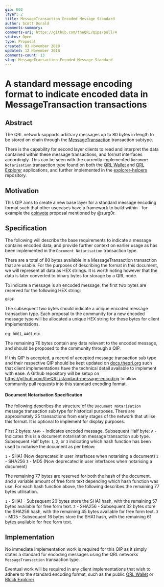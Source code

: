 ```yaml
---
qip: 002
layer: 2
title: MessageTransaction Encoded Message Standard
author: Scott Donald
comments-summary: 
comments-uri: https://github.com/theQRL/qips/pull/4
status: Open
type: Proposal
created: 03 November 2018
updated: 12 November 2018
comments-count: 13
slug: MessageTransaction Encoded Message Standard
---
```


# A standard message encoding format to indicate encoded data in MessageTransaction transactions

## Abstract

The QRL network supports arbitrary messages up to 80 bytes in length to be stored on chain through the [MessageTransaction](https://github.com/theQRL/QRL/blob/v1.1.6/src/qrl/core/txs/MessageTransaction.py#L8) transaction subtype.

There is the capability for second layer clients to read and interpret the data contained within these message transactions, and format interfaces accordingly. This can be seen with the currently implemented `Document Notarisation` transaction type found on both the [QRL Wallet](https://github.com/theQRL/qrl-wallet/blob/v1.0.4/imports/ui/pages/tools/notarise/start.js#L71) and [QRL Explorer](https://github.com/theQRL/block-explorer/blob/2b11358f31415812bd374fb572c6ab9c8a06e9ad/imports/ui/components/tx/tx.html#L124) applications, and further implemented in the [explorer-helpers](https://github.com/theQRL/explorer-helpers/blob/v0.0.7/index.js#L356) repository.


## Motivation

This QIP aims to create a new base layer for a standard message encoding format such that other usecases have a framework to build within - for example the [coinvote](https://github.com/theQRL/qips/pull/2#issuecomment-434810654) proposal mentioned by @surg0r.

## Specification

The following will describe the base requirements to indicate a message contains encoded data, and provide further context on earlier usage as has been implemented in the `Document Notarisation` transaction type.

There are a total of 80 bytes available in a MessageTransaction transaction that are usable. For the purposes of describing the format in this document, we will represent all data as HEX strings. It is worth noting however that the data is later converted to binary bytes for storage by a QRL node.

To indicate a message is an encoded message, the first two bytes are reserved for the following HEX string:

`0F0F`

The subsequent two bytes should indicate a unique encoded message transaction type. Each proposal to the community for a new encoded message type will be allocated a unique HEX string for these bytes for client implementations.

eg: `0001`, `AA01` etc.

The remaining 76 bytes contain any data relevant to the encoded message, and should be proposed to the community through a QIP.

If this QIP is accepted, a record of accepted message transaction sub type and their respective QIP should be kept updated on [docs.theqrl.org](https://github.com/theQRL/docs.theqrl.org) such that client implementations have the technical detail available to implement with ease. A Github repository will be setup on https://github.com/theQRL/standard-message-encoding to allow community pull requests into this standard encoding format.


#### Document Notarisation Specification

The following describes the structure of the `Document Notarisation` message transaction sub type for historical purposes. There are approximately 25 transactions from early stages of the network that utilise this format. It is optional to implement for display purposes.

First 2 bytes: `AFAF` - Indicates encoded message.
Subsequent Half byte: `A` - Indicates this is a document notarisation message transaction sub type.
Subsequent Half byte: `1`, `2`, or `3` indicating which hash function has been used to notarise the document as per below:

`1` - SHA1 (Now deprecated in user interfaces when notarising a document)
`2` - SHA256
`3` - MD5 (Now deprecated in user interfaces when notarising a document)

The remaining 77 bytes are reserved for both the hash of the document, and a variable amount of free form text depending which hash function was use. For each hash function above, the following describes the remaining 77 bytes utilisation.

`1` - SHA1 - Subsequent 20 bytes store the SHA1 hash, with the remaining 57 bytes available for free form text.
`2` - SHA256 - Subsequent 32 bytes store the SHA256 hash, with the remaining 45 bytes available for free form text.
`3` - MD5 - Subsequent 16 bytes store the SHA1 hash, with the remaining 61 bytes available for free form text.

## Implementation

No immediate implementation work is required for this QIP as it simply states a standard for encoding messages using the QRL networks `MessageTransaction` transaction type.

Eventual work will be required in any client implementations that wish to adhere to the standard encoding format, such as the public [QRL Wallet](https://wallet.theqrl.org/) or [Block Explorer](https://explorer.theqrl.org/)
